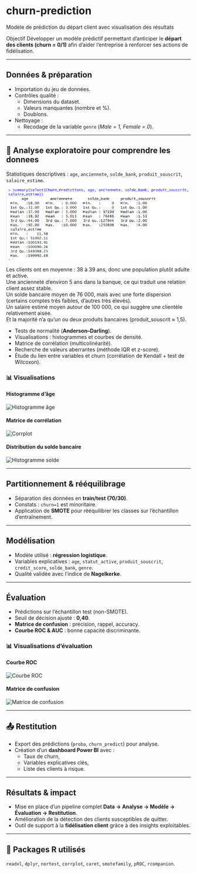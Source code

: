 # churn-prediction
Modèle de prédiction du départ client avec visualisation des résultats


Objectif
Développer un modèle prédictif permettant d’anticiper le **départ des clients (churn = 0/1)** afin d’aider l’entreprise à renforcer ses actions de fidélisation.

---

## Données & préparation
- Importation du jeu de données.
- Contrôles qualité :
  - Dimensions du dataset.
  - Valeurs manquantes (nombre et %).
  - Doublons.
- Nettoyage :
  - Recodage de la variable `genre` (*Male = 1, Female = 0*).

---

## 🔎 Analyse exploratoire pour comprendre les donnees 
Statistiques descriptives : `age`, `anciennete`, `solde_bank`, `produit_souscrit`, `salaire_estime`.


![Resultat de l'analyse descriptive](description.png)

Les clients ont en moyenne :
38 à 39 ans, donc une population plutôt adulte et active.  
Une ancienneté d’environ 5 ans dans la banque, ce qui traduit une relation client assez stable.  
Un solde bancaire moyen de 76 000, mais avec une forte dispersion (certains comptes très faibles, d’autres très élevés).  
Un salaire estimé moyen autour de 100 000, ce qui suggère une clientèle relativement aisée.  
Et la majorité n’a qu’un ou deux produits bancaires (produit_souscrit ≈ 1,5).

- Tests de normalité (**Anderson–Darling**).
- Visualisations : histogrammes et courbes de densité.
- Matrice de corrélation (multicolinéarité).
- Recherche de valeurs aberrantes (méthode IQR et z-score).
- Étude du lien entre variables et churn (corrélation de Kendall + test de Wilcoxon).

### 📊 Visualisations
#### Histogramme d’âge
![Histogramme âge](images/hist_age.png)

#### Matrice de corrélation
![Corrplot](images/corrplot.png)

#### Distribution du solde bancaire
![Histogramme solde](images/hist_solde.png)

---

## Partitionnement & rééquilibrage
- Séparation des données en **train/test (70/30)**.
- Constats : `churn=1` est minoritaire.
- Application de **SMOTE** pour rééquilibrer les classes sur l’échantillon d’entraînement.

---

## Modélisation
- Modèle utilisé : **régression logistique**.
- Variables explicatives : `age`, `statut_active`, `produit_souscrit`, `credit_score`, `solde_bank`, `genre`.
- Qualité validée avec l’indice de **Nagelkerke**.

---

## Évaluation
- Prédictions sur l’échantillon test (non-SMOTE).
- Seuil de décision ajusté : **0,40**.
- **Matrice de confusion** : précision, rappel, accuracy.
- **Courbe ROC & AUC** : bonne capacité discriminante.

### 📊 Visualisations d’évaluation
#### Courbe ROC
![Courbe ROC](images/roc_curve.png)

#### Matrice de confusion
![Matrice de confusion](images/confusion_matrix.png)

---

## 📤 Restitution
- Export des prédictions (`proba`, `churn_predict`) pour analyse.
- Création d’un **dashboard Power BI** avec :
  - Taux de churn,
  - Variables explicatives clés,
  - Liste des clients à risque.

---

## Résultats & impact
- Mise en place d’un pipeline complet **Data → Analyse → Modèle → Évaluation → Restitution**.
- Amélioration de la détection des clients susceptibles de quitter.
- Outil de support à la **fidélisation client** grâce à des insights exploitables.

---

## 🧰 Packages R utilisés
`readxl`, `dplyr`, `nortest`, `corrplot`, `caret`, `smotefamily`, `pROC`, `rcompanion`.

